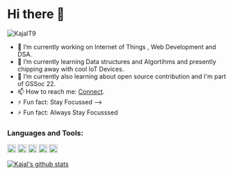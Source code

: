 # Hi there 👋

<img src="https://komarev.com/ghpvc/?username=KajalT9&label=Views&color=blue&style=plastic" alt="KajalT9" />


<!--
**KajalT9/KajalT9** is a ✨ _special_ ✨ repository because its `README.md` (this file) appears on your GitHub profile.
Here are some ideas to get you started:
-->
- 🔭 I’m currently working on Internet of Things , Web Development and DSA.
- 🌱 I’m currently learning Data structures and  Algortihms and presently chipping away with cool IoT Devices.
- 🌱  I’m currently also learning about open source contribution and I'm part of GSSoc 22.
- 📫 How to reach me: [Connect](https://www.linkedin.com/in/kajal-tiwari-41a4071a3/).
- ⚡ Fun fact: Stay Focussed
-->
- ⚡ Fun fact: Always Stay Focusssed
### Languages and Tools:

<code><img height="20" src="https://www.python.org/static/opengraph-icon-200x200.png"></code>
<code><img height="20" src="https://www.kenresearch.com/blog/wp-content/uploads/2017/06/IoT-Market.jpg"></code>
<code><img height="20" src="https://www.w3.org/html/logo/downloads/HTML5_Logo_512.png"></code>
<code><img height="20" src="https://upload.wikimedia.org/wikipedia/commons/thumb/d/d5/CSS3_logo_and_wordmark.svg/1200px-CSS3_logo_and_wordmark.svg.png"></code>
<code><ing height="20" src="https://tse3.mm.bing.net/th?id=OIP.iHC2PmBQjm29S04G5xGH3QHaD1&pid=Api&P=0&w=300&h=300"></code>
  <code><img height="20" src="https://tse3.mm.bing.net/th?id=OIP.pLhYiCy53D2-EbA6uBD-MAHaGU&pid=Api&P=0&w=184&h=158"></code>
 
 

[![Kajal's github stats](https://github-readme-stats.vercel.app/api?username=KajalT9)](https://github.com/KajalT9/github-readme-stats)
